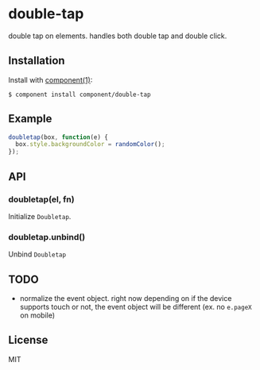 
# double-tap

  double tap on elements. handles both double tap and double click.

## Installation

  Install with [component(1)](http://component.io):

    $ component install component/double-tap

## Example

```js
doubletap(box, function(e) {
  box.style.backgroundColor = randomColor();
});
```

## API

### doubletap(el, fn)

  Initialize `Doubletap`.

### doubletap.unbind()

  Unbind `Doubletap`

## TODO

- normalize the event object. right now depending on if the device supports touch or not, the event object will be different (ex. no `e.pageX` on mobile)

## License

  MIT
